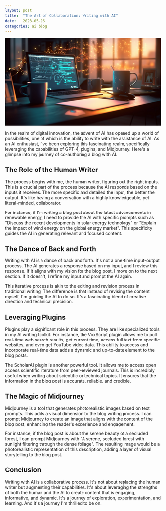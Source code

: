 ```yaml
---
layout: post
title:  "The Art of Collaboration: Writing with AI"
date:   2023-05-26
categories: ai blog
---
```


![The human half of this blog](/assets/human-part-blog.png)

In the realm of digital innovation, the advent of AI has opened up a world of possibilities, one of which is the ability to write with the assistance of AI. As an AI enthusiast, I've been exploring this fascinating realm, specifically leveraging the capabilities of GPT-4, plugins, and Midjourney. Here's a glimpse into my journey of co-authoring a blog with AI.

## The Role of the Human Writer

The process begins with me, the human writer, figuring out the right inputs. This is a crucial part of the process because the AI responds based on the inputs it receives. The more specific and detailed the input, the better the output. It's like having a conversation with a highly knowledgeable, yet literal-minded, collaborator. 

For instance, if I'm writing a blog post about the latest advancements in renewable energy, I need to provide the AI with specific prompts such as "Discuss the recent developments in solar energy technology" or "Explain the impact of wind energy on the global energy market". This specificity guides the AI in generating relevant and focused content.

## The Dance of Back and Forth

Writing with AI is a dance of back and forth. It's not a one-time input-output process. The AI generates a response based on my input, and I review this response. If it aligns with my vision for the blog post, I move on to the next section. If it doesn't, I refine my input and prompt the AI again. 

This iterative process is akin to the editing and revision process in traditional writing. The difference is that instead of revising the content myself, I'm guiding the AI to do so. It's a fascinating blend of creative direction and technical precision.

## Leveraging Plugins

Plugins play a significant role in this process. They are like specialized tools in my AI writing toolkit. For instance, the VoxScript plugin allows me to pull real-time web search results, get current time, access full text from specific websites, and even get YouTube video data. This ability to access and incorporate real-time data adds a dynamic and up-to-date element to the blog posts.

The ScholarAI plugin is another powerful tool. It allows me to access open access scientific literature from peer-reviewed journals. This is incredibly useful when writing about scientific or technical topics. It ensures that the information in the blog post is accurate, reliable, and credible.

## The Magic of Midjourney

Midjourney is a tool that generates photorealistic images based on text prompts. This adds a visual dimension to the blog writing process. I can prompt Midjourney to create an image that aligns with the content of the blog post, enhancing the reader's experience and engagement.

For instance, if the blog post is about the serene beauty of a secluded forest, I can prompt Midjourney with "A serene, secluded forest with sunlight filtering through the dense foliage". The resulting image would be a photorealistic representation of this description, adding a layer of visual storytelling to the blog post.

## Conclusion

Writing with AI is a collaborative process. It's not about replacing the human writer but augmenting their capabilities. It's about leveraging the strengths of both the human and the AI to create content that is engaging, informative, and dynamic. It's a journey of exploration, experimentation, and learning. And it's a journey I'm thrilled to be on.

